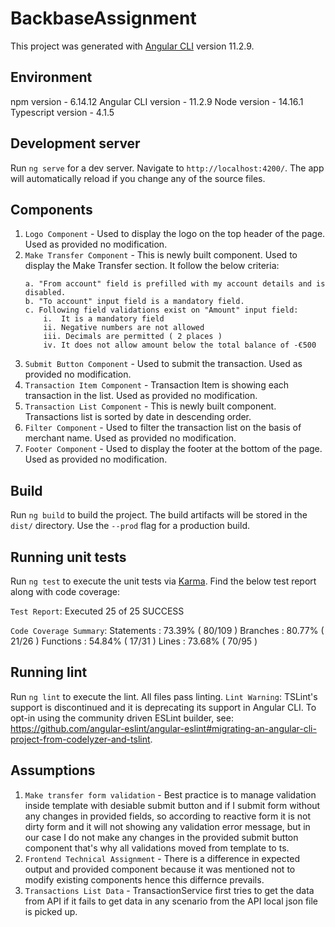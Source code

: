 # BackbaseAssignment

This project was generated with [Angular CLI](https://github.com/angular/angular-cli) version 11.2.9.

## Environment

npm version - 6.14.12
Angular CLI version - 11.2.9
Node version - 14.16.1
Typescript version - 4.1.5

## Development server

Run `ng serve` for a dev server. Navigate to `http://localhost:4200/`. The app will automatically reload if you change any of the source files.

## Components

1. `Logo Component` - Used to display the logo on the top header of the page. Used as provided no modification.
2. `Make Transfer Component` - This is newly built component. Used to display the Make Transfer section. It follow the below criteria: 
    ```shell
    a. "From account" field is prefilled with my account details and is disabled.
    b. "To account" input field is a mandatory field.
    c. Following field validations exist on "Amount" input field:
        i.  It is a mandatory field
        ii. Negative numbers are not allowed
        iii. Decimals are permitted ( 2 places )
        iv. It does not allow amount below the total balance of -€500  
    ```
3. `Submit Button Component` - Used to submit the transaction. Used as provided no modification. 
4. `Transaction Item Component` -  Transaction Item is showing each transaction in the list. Used as provided no modification. 
5. `Transaction List Component` - This is newly built component. Transactions list is sorted by date in descending order.
6. `Filter Component` - Used to filter the transaction list on the basis of merchant name. Used as provided no modification.
7. `Footer Component` - Used to display the footer at the bottom of the page. Used as provided no modification.

## Build

Run `ng build` to build the project. The build artifacts will be stored in the `dist/` directory. Use the `--prod` flag for a production build.

## Running unit tests

Run `ng test` to execute the unit tests via [Karma](https://karma-runner.github.io). Find the below test report along with code coverage:

`Test Report`:
Executed 25 of 25 SUCCESS

`Code Coverage Summary`:
Statements   : 73.39% ( 80/109 )
Branches     : 80.77% ( 21/26 )
Functions    : 54.84% ( 17/31 )
Lines        : 73.68% ( 70/95 )

## Running lint

Run `ng lint` to execute the lint. All files pass linting.
`Lint Warning`: TSLint's support is discontinued and it is deprecating its support in Angular CLI. To opt-in using the community driven ESLint builder, see: https://github.com/angular-eslint/angular-eslint#migrating-an-angular-cli-project-from-codelyzer-and-tslint.

## Assumptions

1. `Make transfer form validation` - Best practice is to manage validation inside template with desiable submit button and if I submit form without any changes in provided fields, so according to reactive form it is not dirty form and it will not showing any validation error message, but in our case I do not make any changes in the provided submit button component that's why all validations moved from template to ts. 
2. `Frontend Technical Assignment` - There is a difference in expected output and provided component because it was mentioned not to modify existing components hence this differnce prevails.  
3. `Transactions List Data` - TransactionService first tries to get the data from API if it fails to get data in any scenario from the API local json file is picked up.  